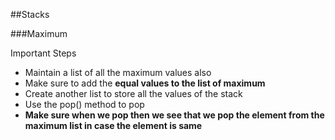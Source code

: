 ##Stacks


###Maximum

Important Steps

*  Maintain a list of all the maximum values also
*  Make sure to add the **equal values to the list of maximum**
*  Create another list to store all the values of the stack
*  Use the pop() method to pop
*  **Make sure when we pop then we see that we pop the element from the maximum list in case the element is same**






